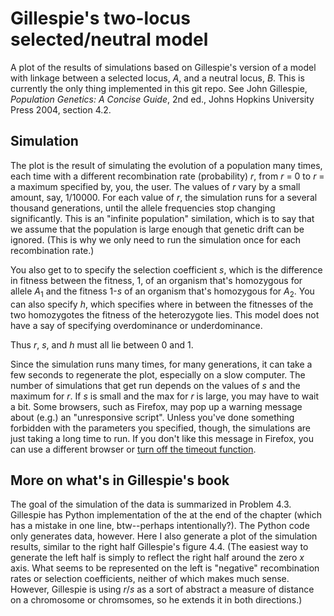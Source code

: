 # Gillespie's two-locus selected/neutral model 

A plot of the results of simulations based on Gillespie's version of a
model with linkage between a selected locus, *A*, and a neutral locus,
*B*.  This is currently the only thing implemented in this git repo.
See John Gillespie, *Population Genetics: A Concise Guide*, 2nd ed.,
Johns Hopkins University Press 2004, section 4.2.

## Simulation

The plot is the result of simulating the evolution of a population many
times, each time with a different recombination rate (probability) *r*,
from *r* = 0 to *r* = a maximum specified by, you, the user.  The values
of *r* vary by a small amount, say, 1/10000.  For each value of *r*, the
simulation runs for a several thousand generations, until the allele
frequencies stop changing significantly.  This is an "infinite
population" similation, which is to say that we assume that the
population is large enough that genetic drift can be ignored.  (This is
why we only need to run the simulation once for each recombination
rate.)

You also get to to specify the selection coefficient *s*, which is
the difference in fitness between the fitness, 1, of an organism that's
homozygous for allele *A*<sub>1</sub> and the fitness 1-*s* of an
organism that's homozygous for *A*<sub>2</sub>.    You can also
specify *h*, which specifies where in between the fitnesses of the two 
homozygotes the fitness of the heterozygote lies.  This model does
not have a say of specifying overdominance or underdominance.

Thus *r*, *s*, and *h* must all lie between 0 and 1. 

Since the simulation runs many times, for many generations, it can
take a few seconds to regenerate the plot, especially on a slow
computer.  The number of simulations that get run depends on the
values of *s* and the maximum for *r*.  If *s* is small and the max
for *r* is large, you may have to wait a bit.  Some browsers, such as
Firefox, may pop up a warning message about (e.g.) an "unresponsive
script". Unless you've done something forbidden with the parameters
you specified, though, the simulations are just taking a long time to
run. If you don't like this message in Firefox, you can use a
different browser or [turn off the timeout
function](https://support.mozilla.org/en-US/kb/warning-unresponsive-script).


## More on what's in Gillespie's book

The goal of the simulation of the data is summarized in Problem 4.3.
Gillespie has Python implementation of the at the end of the chapter
(which has a mistake in one line, btw--perhaps intentionally?).  The
Python code only generates data, however.  Here I also generate a plot
of the simulation results, similar to the right half Gillespie's figure
4.4.  (The easiest way to generate the left half is simply to reflect
the right half around the zero *x* axis.  What seems to be represented
on the left is "negative" recombination rates or selection coefficients,
neither of which makes much sense.  However, Gillespie is using *r*/*s*
as a sort of abstract a measure of distance on a chromosome or chromsomes,
so he extends it in both directions.)

